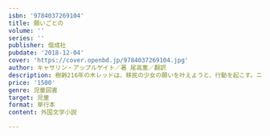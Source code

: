 ```yaml
---
isbn: '9784037269104'
title: 願いごとの
volume: ''
series: ''
publisher: 偕成社
pubdate: '2018-12-04'
cover: 'https://cover.openbd.jp/9784037269104.jpg'
author: キャサリン・アップルゲイト／著 尾高薫／翻訳
description: 樹齢216年の木レッドは、移民の少女の願いを叶えようと、行動を起こす。ニューベリー賞作家による、友情・思いやり・希望の物語。
price: '1500'
genre: 児童図書
target: 児童
format: 単行本
content: 外国文学小説

---
```

